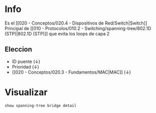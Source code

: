 # Info
Es el [[020 - Conceptos/020.4 - Dispositivos de Red/Switch|Switch]] Principal de [[010 - Protocolos/010.2 - Switching/spanning-tree/802.1D (STP)|802.1D (STP)]] que evita los loops de capa 2

## Eleccion
- ID puente (↓)
- Prioridad (↓)
- [[020 - Conceptos/020.3 - Fundamentos/MAC|MAC]] (↓)

# Visualizar
`show spanning-tree bridge detail`